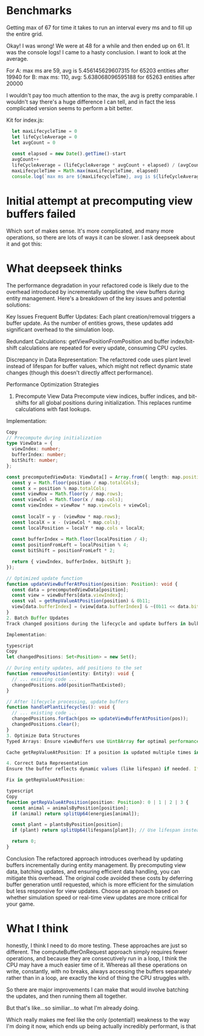# Benchmarks
Getting max of 67 for time it takes to run an interval every ms
and to fill up the entire grid.

Okay! I was wrong! We were at 48 for a while and then ended up on 61. It was the console logs! I came to a hasty conclusion. I want to look at the average.

For A: max ms are 59, avg is 5.456145629607315 for 65203 entities after 19940
for B: max ms: 110, avg: 5.638068096595188 for 65263 entities after 20000

I wouldn't pay too much attention to the max, the avg is pretty comparable. I wouldn't say there's a huge difference I can tell, and in fact the less complicated version seems to perform a bit better.

Kit for index.js:
```ts
  let maxLifecycleTime = 0
  let lifeCycleAverage = 0
  let avgCount = 0
  
  const elapsed = new Date().getTime()-start
  avgCount++
  lifeCycleAverage = (lifeCycleAverage * avgCount + elapsed) / (avgCount+1)
  maxLifecycleTime = Math.max(maxLifecycleTime, elapsed)
  console.log(`max ms are ${maxLifecycleTime}, avg is ${lifeCycleAverage} for ${entities.size} entities after ${avgCount}`)
```

# Initial attempt at precomputing view buffers failed

Which sort of makes sense. It's more complicated, and many more operations, so there are lots of ways it can be slower. I ask deepseek about it and got this:

# What deepseek thinks
The performance degradation in your refactored code is likely due to the overhead introduced by incrementally updating the view buffers during entity management. Here's a breakdown of the key issues and potential solutions:

Key Issues
Frequent Buffer Updates: Each plant creation/removal triggers a buffer update. As the number of entities grows, these updates add significant overhead to the simulation loop.

Redundant Calculations: getViewPositionFromPosition and buffer index/bit-shift calculations are repeated for every update, consuming CPU cycles.

Discrepancy in Data Representation: The refactored code uses plant level instead of lifespan for buffer values, which might not reflect dynamic state changes (though this doesn't directly affect performance).

Performance Optimization Strategies
1. Precompute View Data
Precompute view indices, buffer indices, and bit-shifts for all global positions during initialization. This replaces runtime calculations with fast lookups.

Implementation:

```typescript
Copy
// Precompute during initialization
type ViewData = {
  viewIndex: number;
  bufferIndex: number;
  bitShift: number;
};

const precomputedViewData: ViewData[] = Array.from({ length: map.positions }, (_, position) => {
  const y = Math.floor(position / map.totalCols);
  const x = position % map.totalCols;
  const viewRow = Math.floor(y / map.rows);
  const viewCol = Math.floor(x / map.cols);
  const viewIndex = viewRow * map.viewCols + viewCol;
  
  const localY = y - (viewRow * map.rows);
  const localX = x - (viewCol * map.cols);
  const localPosition = localY * map.cols + localX;
  
  const bufferIndex = Math.floor(localPosition / 4);
  const positionFromLeft = localPosition % 4;
  const bitShift = positionFromLeft * 2;

  return { viewIndex, bufferIndex, bitShift };
});

// Optimized update function
function updateViewBufferAtPosition(position: Position): void {
  const data = precomputedViewData[position];
  const view = viewBuffers[data.viewIndex];
  const val = getRepValueAtPosition(position) & 0b11;
  view[data.bufferIndex] = (view[data.bufferIndex] & ~(0b11 << data.bitShift)) | (val << data.bitShift);
}
2. Batch Buffer Updates
Track changed positions during the lifecycle and update buffers in bulk at the end of each cycle, reducing the number of write operations.

Implementation:

typescript
Copy
let changedPositions: Set<Position> = new Set();

// During entity updates, add positions to the set
function removePosition(entity: Entity): void {
  // ... existing code ...
  changedPositions.add(positionThatExisted);
}

// After lifecycle processing, update buffers
function handlePlantLifecycles(): void {
  // ... existing code ...
  changedPositions.forEach(pos => updateViewBufferAtPosition(pos));
  changedPositions.clear();
}
3. Optimize Data Structures
Typed Arrays: Ensure viewBuffers use Uint8Array for optimal performance.

Cache getRepValueAtPosition: If a position is updated multiple times in a cycle, cache the result to avoid redundant checks.

4. Correct Data Representation
Ensure the buffer reflects dynamic values (like lifespan) if needed. If the original intent was to show lifespan stages, revert to using splitUp64(lifespan) instead of level.

Fix in getRepValueAtPosition:

typescript
Copy
function getRepValueAtPosition(position: Position): 0 | 1 | 2 | 3 {
  const animal = animalsByPosition[position];
  if (animal) return splitUp64(energies[animal]);

  const plant = plantsByPosition[position];
  if (plant) return splitUp64(lifespans[plant]); // Use lifespan instead of level

  return 0;
}
```

Conclusion
The refactored approach introduces overhead by updating buffers incrementally during entity management. By precomputing view data, batching updates, and ensuring efficient data handling, you can mitigate this overhead. The original code avoided these costs by deferring buffer generation until requested, which is more efficient for the simulation but less responsive for view updates. Choose an approach based on whether simulation speed or real-time view updates are more critical for your game.

# What I think
honestly, I think I need to do more testing. These approaches are just so different. The computeBufferOnRequest approach simply requires fewer operations, and because they are consecutively run in a loop, I think the CPU may have a much easier time of it. Whereas all these operations on write, constantly, with no breaks, always accessing the buffers separately rather than in a loop, are exactly the kind of thing the CPU struggles with.

So there are major improvements I can make that would involve batching the updates, and then running them all together.

But that's like...so similiar...to what I'm already doing.

Which really makes me feel like the only (potential!) weakness to the way I'm doing it now, which ends up being actually incredibly performant, is that 